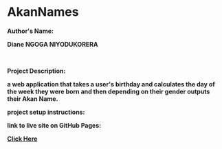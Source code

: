 # AkanNames
<b><p>Author's Name:</p>  <b/> <p> Diane NGOGA NIYODUKORERA</p><br>
  <b><p>Project Description: </p></b> <p>a web application that takes a user's birthday and calculates the day of the week they were born and then depending on their gender outputs their Akan Name. </p>
  
  <b> <p> project setup instructions: </p></b>
  <b><p>link to live site on GitHub Pages: </p><b>
<a href="http://localhost/trial/index.html?year=2000&month=13&date=2&gender=on">Click Here</a>



